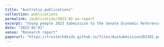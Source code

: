 ```yaml
---
title: "Australia publications"
collection: publications
permalink: /publication/2023-02-au-report
excerpt: "Young people 2023 Submission to the Senate Economic Reference Committee’s investigation into the Influence of International Digital Platforms"
date: "2023-02-01"
venue: "Research report"
paperurl: "https://trustech4kids.github.io/files/AusSubmission202302.pdf"
---
```

